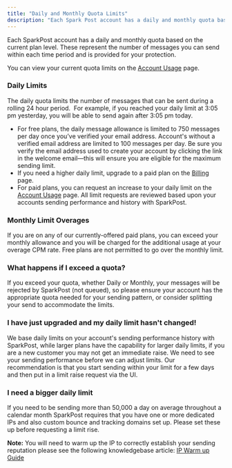 ```yaml
---
title: "Daily and Monthly Quota Limits"
description: "Each Spark Post account has a daily and monthly quota based on the current plan level These represent the number of messages you can send within each time period and is provided for your protection You can view your current quota limits on the Account Usage page Daily Limits The..."
---
```


Each SparkPost account has a daily and monthly quota based on the current plan level. These represent the number of messages you can send within each time period and is provided for your protection.

You can view your current quota limits on the [Account Usage](http://app.sparkpost.com/account/usage) page.

 ### Daily Limits

The daily quota limits the number of messages that can be sent during a rolling 24 hour period.  For example, if you reached your daily limit at 3:05 pm yesterday, you will be able to send again after 3:05 pm today.

* For free plans, the daily message allowance is limited to 750 messages per day once you’ve verified your email address. Account's without a verified email address are limited to 100 messages per day. Be sure you verify the email address used to create your account by clicking the link in the welcome email—this will ensure you are eligible for the maximum sending limit.
* If you need a higher daily limit, upgrade to a paid plan on the [Billing](https://app.sparkpost.com/account/billing) page.
* For paid plans, you can request an increase to your daily limit on the [Account Usage](http://app.sparkpost.com/account/usage) page. All limit requests are reviewed based upon your accounts sending performance and history with SparkPost.

### Monthly Limit Overages

If you are on any of our currently-offered paid plans, you can exceed your monthly allowance and you will be charged for the additional usage at your overage CPM rate. Free plans are not permitted to go over the monthly limit.

### What happens if I exceed a quota?

If you exceed your quota, whether Daily or Monthly, your messages will be rejected by SparkPost (not queued), so please ensure your account has the appropriate quota needed for your sending pattern, or consider splitting your send to accommodate the limits.

 ### I have just upgraded and my daily limit hasn't changed!

We base daily limits on your account's sending performance history with SparkPost, while larger plans have the capability for larger daily limits, if you are a new customer you may not get an immediate raise. We need to see your sending performance before we can adjust limits.
Our recommendation is that you start sending within your limit for a few days and then put in a limit raise request via the UI.

 ### I need a bigger daily limit

If you need to be sending more than 50,000 a day on average throughout a calendar month SparkPost requires that you have one or more dedicated IPs and also custom bounce and tracking domains set up. Please set these up before requesting a limit rise.

**Note:** You will need to warm up the IP to correctly establish your sending reputation please see the following knowledgebase article: [IP Warm up Guide](https://www.sparkpost.com/docs/deliverability/ip-warm-up-overview/)
